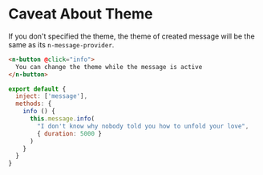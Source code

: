 # Caveat About Theme

If you don't specified the theme, the theme of created message will be the same as its `n-message-provider`.

```html
<n-button @click="info">
  You can change the theme while the message is active
</n-button>
```

```js
export default {
  inject: ['message'],
  methods: {
    info () {
      this.message.info(
        "I don't know why nobody told you how to unfold your love",
        { duration: 5000 }
      )
    }
  }
}
```
